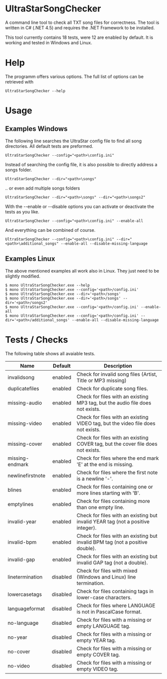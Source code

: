 # UltraStarSongChecker
A command line tool to check all TXT song files for correctness.
The tool is written in C# (.NET 4.5) and requires the .NET Framework to be installed.

This tool currently contains 18 tests, were 12 are enabled by default.
It is working and tested in Windows and Linux.

# Help
The programm offers various options. The full list of options can be retrieved with

    UltraStarSongChecker --help

# Usage
## Examples Windows
The following line searches the UltraStar config file to find all song directories. All default tests are preformed.

    UltraStarSongChecker --config="<path>\config.ini"

Instead of searching the config file, it is also possible to directly address a songs folder.

    UltraStarSongChecker --dir="<path>\songs"

.. or even add multiple songs folders

    UltraStarSongChecker --dir="<path>\songs" --dir="<path>\songs2"

With the --enable or --disable options you can activate or deactivate the tests as you like.

    UltraStarSongChecker --config="<path>\config.ini" --enable-all

And everything can be combined of course.

    UltraStarSongChecker --config="<path>\config.ini" --dir="<path>\additional_songs" --enable-all --disable-missing-language

## Examples Linux
The above mentioned examples all work also in Linux. They just need to be slightly modified.

    $ mono UltraStarSongChecker.exe --help
    $ mono UltraStarSongChecker.exe --config='<path>/config.ini'
    $ mono UltraStarSongChecker.exe --dir='<path>/songs'
    $ mono UltraStarSongChecker.exe --dir='<path>/songs' --dir='<path>/songs2'
    $ mono UltraStarSongChecker.exe --config='<path>/config.ini' --enable-all
    $ mono UltraStarSongChecker.exe --config='<path>/config.ini' --dir='<path>/additional_songs' --enable-all --disable-missing-language

# Tests / Checks
The following table shows all avaiable tests.

| Name             | Default  | Description                                                                     |
| ---------------- |:--------:| ------------------------------------------------------------------------------- |
| invalidsong      | enabled  | Check for invalid song files (Artist, Title or MP3 missing)                     |
| duplicatefiles   | enabled  | Check for duplicate song files.                                                 |
| missing-audio    | enabled  | Check for files with an existing MP3 tag, but the audio file does not exists.   |
| missing-video    | enabled  | Check for files with an existing VIDEO tag, but the video file does not exists. |
| missing-cover    | enabled  | Check for files with an existing COVER tag, but the cover file does not exists. |
| missing-endmark  | enabled  | Check for files where the end mark 'E' at the end is missing.                   |
| newlinefirstnote | enabled  | Check for files where the first note is a newline '-'.                          |
| blines           | enabled  | Check for files containing one or more lines starting with 'B'.                 |
| emptylines       | enabled  | Check for files containing more than one empty line.                            |
| invalid-year     | enabled  | Check for files with an existing but invalid YEAR tag (not a positive integer). |
| invalid-bpm      | enabled  | Check for files with an existing but invalid BPM tag (not a positive double).   |
| invalid-gap      | enabled  | Check for files with an existing but invalid GAP tag (not a double).            |
| linetermination  | disabled | Check for files with mixed (Windows and Linux) line termination.                |
| lowercasetags    | disabled | Check for files containing tags in lower-case characters.                       |
| languageformat   | disabled | Check for files where LANGUAGE is not in PascalCase format.                     |
| no-language      | disabled | Check for files with a missing or empty LANGUAGE tag.                           |
| no-year          | disabled | Check for files with a missing or empty YEAR tag.                               |
| no-cover         | disabled | Check for files with a missing or empty COVER tag.                              |
| no-video         | disabled | Check for files with a missing or empty VIDEO tag.                              |
